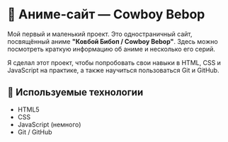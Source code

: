 # 🌌 Аниме-сайт — Cowboy Bebop

Мой первый и маленький проект. Это одностраничный сайт, посвящённый аниме **"Ковбой Бибоп / Cowboy Bebop"**. Здесь можно посмотреть краткую информацию об аниме и несколько его серий.

Я сделал этот проект, чтобы попробовать свои навыки в HTML, CSS и JavaScript на практике, а также научиться пользоваться Git и GitHub.

## 🧰 Используемые технологии

- HTML5
- CSS
- JavaScript (немного)
- Git / GitHub
